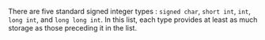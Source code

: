 There are five standard signed integer types : `signed char`, `short int`, `int`, `long int`, and `long long int`. In this list, each type provides at least as much storage as those preceding it in the list.